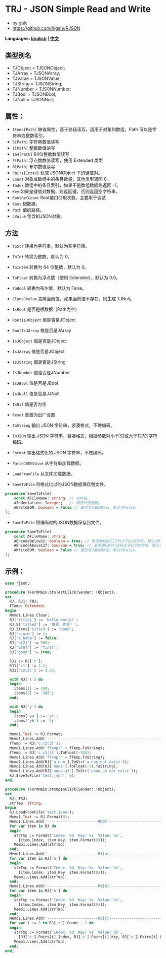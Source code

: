 ﻿# TRJ - JSON Simple Read and Write
- by gale
- https://github.com/higale/RJSON

**Languages: [English](README.md) | [中文](README_zh.md)**

## 类型别名
- TJObject = TJSONObject;
- TJArray = TJSONArray;
- TJValue = TJSONValue;
- TJString = TJSONString;
- TJNumber = TJSONNumber;
- TJBool = TJSONBool;
- TJNull = TJSONNull;

## 属性：
- `Items[Path]` 缺省属性，基于路径读写，适用于对象和数组，Path 可以是字符串或整数索引。
- `S[Path]` 字符串数值读写
- `I[Path]` 整数数值读写
- `I64[Path]` 64位整数数值读写
- `F[Path]` 浮点数数值读写，使用 Extended 类型
- `B[Path]` 布尔数值读写
- `Pairs[Index]` 获取 JSONObject 下的键值对。
- `Count` 对象或数组中的条目数量，其他类型返回 0。
- `Index` 数组中的条目索引，如果不是数组数据则返回 -1。
- `Key` 如果是键值对数据，则返回键，否则返回空字符串。
- `RootRefCount` Root接口引用次数，主要用于调试
- `Root` 根数据。
- `Path` 值的路径。
- `JValue` 包含的JSON对象。

## 方法
- `ToStr` 转换为字符串，默认为空字符串。
- `ToInt` 转换为整数，默认为 0。
- `ToInt64` 转换为 64 位整数，默认为 0。
- `ToFloat` 转换为浮点数（使用 Extended），默认为 0.0。
- `ToBool` 转换为布尔值，默认为 False。

- `CloneJValue` 克隆当前值，如果当前值不存在，则生成 TJNull。
- `IsRoot` 是否是根数据（Path为空）
- `RootIsJObject` 根是否是JObject
- `RootIsJArray` 根是否是JArray
- `IsJObject` 值是否是JObject
- `IsJArray` 值是否是JObject
- `IsJString` 值是否是JString
- `IsJNumber` 值是否是JNumber
- `IsJBool` 值是否是JBool
- `IsJNull` 值是否是JJNull
- `IsNil` 值是否为空
- `Reset` 重置为出厂设置

- `ToString` 输出 JSON 字符串，紧凑格式，不做编码。
- `ToJSON` 输出 JSON 字符串，紧凑格式，根据参数对小于32或大于127的字符编码。
- `Format` 输出格式化的 JSON 字符串，不做编码。
- `ParseJSONValue` 从字符串加载数据。
- `LoadFromFile` 从文件加载数据。
- `SaveToFile` 将格式化过的JSON数据保存到文件。
```pascal
procedure SaveToFile(
    const AFileName: string; // 文件名。
    AIndentation: Integer;   // 缩进的空格数。
    AWriteBOM: boolean = False // 是否写入BOM标记，默认为False。
);
```
- `SaveToFile` 将编码过的JSON数据保存到文件。
```pascal
procedure SaveToFile(
    const AFileName: string;
    AEncodeBelow32: boolean = true; // 是否编码ASCII码小于32的字符，默认为True。
    AEncodeAbove127: boolean = true; // 是否编码ASCII码大于127的字符，默认为True。
    AWriteBOM: boolean = False // 是否写入BOM标记，默认为False。
);
```

## 示例：
```pascal
uses rjson;

procedure TFormMain.btnTestClick(Sender: TObject);
var
  RJ, RJ1: TRJ;
  fTemp: Extended;
begin
  Memo1.Lines.Clear;
  RJ['title1'] := 'hello world!';
  RJ.S['title2'] := '世界，你好！';
  RJ.Items['title3'] := 'Good';
  RJ['a.num'] := 1;
  RJ['a.haha'] := false;
  RJ['b[2]'] := 505;
  RJ['b[0]'] := 'first';
  RJ['good'] := True;

  RJ1 := RJ['c'];
  RJ1['c1'] := 1.1;
  RJ1['c2[2]'] := 2.33;

  with RJ['x'] do
  begin
    items[1] := 100;
    items[2] := '202';
  end;

  with RJ['y'] do
  begin
    items['ya'] := 'y1';
    items['yb'] := -2;
  end;

  Memo1.Text := RJ.Format;
  Memo1.Lines.Add('-----------------------------------------------------------');
  fTemp := RJ['c.c2[3]'];
  Memo1.Lines.Add('fTemp:' + fTemp.ToString);
  fTemp := RJ['c.c3[3]'].ToFloat(-100);
  Memo1.Lines.Add('fTemp:' + fTemp.ToString);
  Memo1.Lines.Add(RJ['a.num'].ToStr('a.num not exist'));
  Memo1.Lines.Add(RJ['none'].ToFloat(-1).ToString);
  Memo1.Lines.Add(RJ['none.a3'].ToStr('none.a3 not exist'));
  RJ.SaveToFile('test.json', 0);
end;

procedure TFormMain.btnOpenClick(Sender: TObject);
var
  RJ: TRJ;
  strTmp: string;
begin
  RJ.LoadFromFile('test.json');
  Memo1.Text := RJ.Format(8);
  Memo1.Lines.Add('-----------------------ROOT--------------------------');
  for var item in RJ do
  begin
    strTmp := Format('Index: %d  Key: %s  Value: %s',
      [item.Index, item.Key, item.Format(0)]);
    Memo1.Lines.Add(strTmp);
  end;
  Memo1.Lines.Add('-----------------------RJ[a]--------------------------');
  for var item in RJ['a'] do
  begin
    strTmp := Format('Index: %d  Key: %s  Value: %s',
      [item.Index, item.Key, item.Format(0)]);
    Memo1.Lines.Add(strTmp);
  end;
  Memo1.Lines.Add('-----------------------RJ[b]--------------------------');
  for var item in RJ['b'] do
  begin
    strTmp := Format('Index: %d  Key: %s  Value: %s',
      [item.Index, item.Key, item.Format(0)]);
    Memo1.Lines.Add(strTmp);
  end;
  Memo1.Lines.Add('-----------------------RJ[c]--------------------------');
  for var i := 0 to RJ['c'].Count - 1 do
  begin
    strTmp := Format('Index: %d  Key: %s  Value: %s',
      [RJ['c'].Pairs[i].Index, RJ['c'].Pairs[i].Key, RJ['c'].Pairs[i].Format(0)]);
    Memo1.Lines.Add(strTmp);
  end;
end;
```
